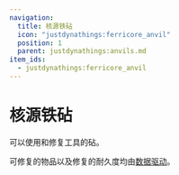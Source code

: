 ```yaml
---
navigation:
  title: 核源铁砧
  icon: "justdynathings:ferricore_anvil"
  position: 1
  parent: justdynathings:anvils.md
item_ids:
  - justdynathings:ferricore_anvil
---
```


# 核源铁砧

可以使用<ItemLink id="minecraft:iron_ingot"/>和<ItemLink id="justdirethings:ferricore_ingot"/>修复工具的砧。

<BlockImage id="justdynathings:ferricore_anvil" scale="4.0"/>

<RecipeFor id="justdynathings:ferricore_anvil" />

可修复的物品以及修复的耐久度均由[数据驱动](https://github.com/DevDyna/JustDynaThings/blob/main/src/generated/resources/data/justdynathings/data_maps/item/anvils/ferricore_repair.json)。